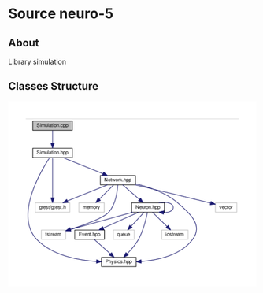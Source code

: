 # Source neuro-5

## About 

Library simulation

## Classes Structure

![alt text](../doc/diagram/diagram_class.png "Diagram of classes interaction")
